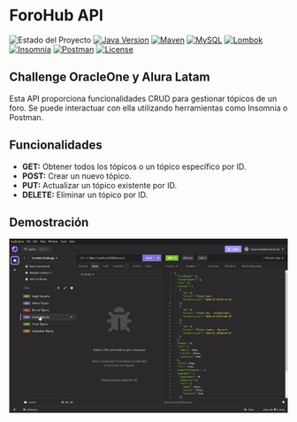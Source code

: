 # ForoHub API

![Estado del Proyecto](https://img.shields.io/badge/Estado-Completo-brightgreen)
[![Java Version](https://img.shields.io/badge/Java-21-red)](https://www.java.com/)
[![Maven](https://img.shields.io/badge/Maven-3.8.1-blue)](https://maven.apache.org/)
[![MySQL](https://img.shields.io/badge/MySQL-8.0-orange)](https://www.mysql.com/)
[![Lombok](https://img.shields.io/badge/Lombok-1.18.22-green)](https://projectlombok.org/)
[![Insomnia](https://img.shields.io/badge/Insomnia-2022.1.2-%238A2BE2)](https://insomnia.rest/)
[![Postman](https://img.shields.io/badge/Postman-9.9.9-orange)](https://www.postman.com/)
[![License](https://img.shields.io/badge/License-Open%20Source-yellow)](https://opensource.org/)

## Challenge OracleOne y Alura Latam

Esta API proporciona funcionalidades CRUD para gestionar tópicos de un foro. Se puede interactuar con ella utilizando herramientas como Insomnia o Postman.

## Funcionalidades

- **GET:** Obtener todos los tópicos o un tópico específico por ID.
- **POST:** Crear un nuevo tópico.
- **PUT:** Actualizar un tópico existente por ID.
- **DELETE:** Eliminar un tópico por ID.

## Demostración

![Demo GIF](https://raw.githubusercontent.com/ssuarezcode/forohub-challenge-oracleone/main/demo.gif)

